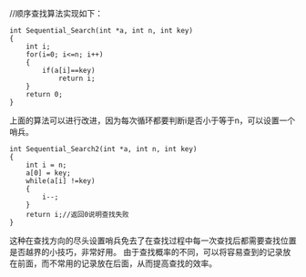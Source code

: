 //顺序查找算法实现如下：
```
int Sequential_Search(int *a, int n, int key)
{
    int i;
    for(i=0; i<=n; i++)
    {
        if(a[i]==key)
            return i;
    }
    return 0;
}
```
上面的算法可以进行改进，因为每次循环都要判断i是否小于等于n，可以设置一个哨兵。
```
int Sequential_Search2(int *a, int n, int key)
{
    int i = n;
    a[0] = key;
    while(a[i] !=key)
    {
        i--;
    }
    return i;//返回0说明查找失败
}
```
这种在查找方向的尽头设置哨兵免去了在查找过程中每一次查找后都需要查找位置是否越界的小技巧，非常好用。
由于查找概率的不同，可以将容易查到的记录放在前面，而不常用的记录放在后面，从而提高查找的效率。

